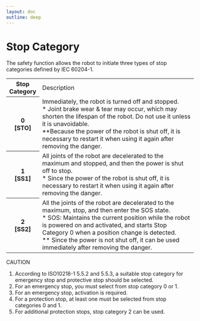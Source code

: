 ```yaml
---
layout: doc
outline: deep
---
```


# Stop Category

The safety function allows the robot to initiate three types of stop categories defined by IEC 60204-1.

<table>
  <tr>
    <th>Stop<br>Category</th>
    <td>Description</td>
  </tr>
  <tr>
    <th>0<br>[STO]</th>
    <td>Immediately, the robot is turned off and stopped. <br>
    * Joint brake wear & tear may occur, which may shorten the lifespan of the robot. Do not use it unless it is unavoidable. <br>
    **Because the power of the robot is shut off, it is necessary to restart it when using it again after removing the danger.</td>
  </tr>
  <tr>
    <th>1<br>[SS1]</th>
    <td>All joints of the robot are decelerated to the maximum and stopped, and then the power is shut off to stop. <br>
    * Since the power of the robot is shut off, it is necessary to restart it when using it again after removing the danger.</td>
  </tr>
  <tr>
    <th>2<br>[SS2]</th>
    <td>All the joints of the robot are decelerated to the maximum, stop, and then enter the SOS state. <br>
    * SOS: Maintains the current position while the robot is powered on and activated, and starts Stop Category 0 when a position change is detected. <br>
    ** Since the power is not shut off, it can be used immediately after removing the danger.</td>
  </tr>
</table>

<div class="warning custom-block">
<p class="custom-block-title">CAUTION</p>
<ol>
<li>
According to ISO10218-1 5.5.2 and 5.5.3, a suitable stop category for emergency stop and protective stop should be selected.
</li>
<li>
For an emergency stop, you must select from stop category 0 or 1.
</li>
<li>
For an emergency stop, activation is required.
</li>
<li>
For a protection stop, at least one must be selected from stop categories 0 and 1.
</li>
<li>
For additional protection stops, stop category 2 can be used.
</li>
</ol>
</div>

<style scoped>
th {
  text-align: center;
}
</style>